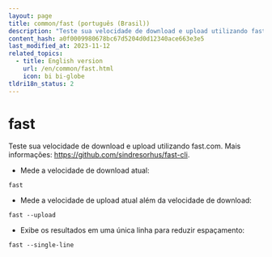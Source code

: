 ```yaml
---
layout: page
title: common/fast (português (Brasil))
description: "Teste sua velocidade de download e upload utilizando fast.com."
content_hash: a0f0009980678bc67d5204d0d12340ace663e3e5
last_modified_at: 2023-11-12
related_topics:
  - title: English version
    url: /en/common/fast.html
    icon: bi bi-globe
tldri18n_status: 2
---
```

# fast

Teste sua velocidade de download e upload utilizando fast.com.
Mais informações: <https://github.com/sindresorhus/fast-cli>.

- Mede a velocidade de download atual:

`fast`

- Mede a velocidade de upload atual além da velocidade de download:

`fast --upload`

- Exibe os resultados em uma única linha para reduzir espaçamento:

`fast --single-line`
